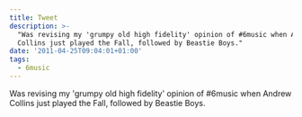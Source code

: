```yaml
---
title: Tweet
description: >-
  "Was revising my 'grumpy old high fidelity' opinion of #6music when Andrew
  Collins just played the Fall, followed by Beastie Boys."
date: '2011-04-25T09:04:01+01:00'
tags:
  - 6music
---
```

Was revising my 'grumpy old high fidelity' opinion of #6music when Andrew Collins just played the Fall, followed by Beastie Boys.

